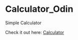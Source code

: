 # Calculator_Odin
Simple Calculator

Check it out here: <a href="https://abhinavsalgania.github.io/Calculator_Odin/">Calculator</a>
